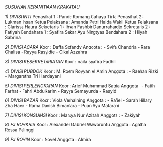 
*SUSUNAN KEPANITIAAN KRAKATAU*

*1) DIVISI INTI*
Penasihat 1 : Pande Komang Cahaya Tirta
Penasihat 2 : Lukman Ihsan
Ketua Pelaksana : Amanda Putri Haida
Wakil Ketua Pelaksana : Clarissa Haura
Sekretaris 1 : Ihsan Fashbir Danurrahardjo
Sekretaris 2 : Fatiyah 
Bendahara 1 : Syafira Sekar Ayu Ningtyas
Bendahara 2 : Hilyah Sabrina

*2) DIVISI ACARA*
Koor       : Daffa Sofandy
Anggota : - Syifa Chandria
                  - Rara Chalisa
                  - Rayya Rasyidie
                  - Cikal Azzahra

*3) DIVISI KESEKRETARIATAN*
Koor : naila
syafira
Fadhil 

*4) DIVISI PUBDOK*
Koor       : M. Roem Royyan Al Amin
Anggota : - Raehan Rizki
                 - Margaretha Tri Handayani

*5) DIVISI PERLENGKAPAN*
Koor       : Arief Muhammad Satria
Anggota : - Fatih Farhat
                 - Fahri Abdulkarim
                 - Rayya Semayunda
                 - Rasyid

*6) DIVISI BAZAR*
Koor : Viola Verhaining
Anggota : - Rafiel
                 - Sarah Hillary Zha Haen
                 - Rama Danish Bimantara
                 - Puan Ayu Matarani

*7) DIVISI KONSUMSI*
Koor : Marsya Nur Azizah
Anggota : - Zakiyah

*8) PJ ROHKRIS*
Koor       : Alexander Gabriel Waworuntu 
Anggota : Agatha Ressa Palinggi

*9) PJ ROHIN*
Koor       : Novel 
Anggota : Almira